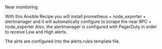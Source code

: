 Near monitoring

With this Ansible Recipe you will install prometheus + node_exporter + alertmanager and it will automatically configure to scrape the near RPC + node_exporter
Also, the alertmanager is configured with PagerDuty in order to receive Low and High alerts. 

The alrts are configured into the alerts.rules template file. 
